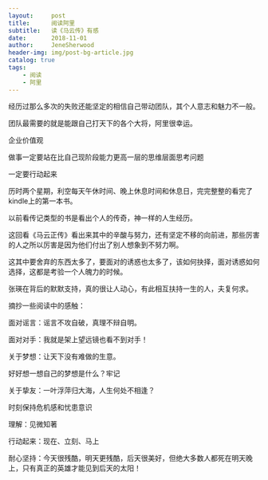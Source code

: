 ```yaml
---
layout:     post
title:      阅读阿里
subtitle:   读《马云传》有感
date:       2018-11-01
author:     JeneSherwood
header-img: img/post-bg-article.jpg
catalog: true
tags:
    - 阅读
    - 阿里
---
```


经历过那么多次的失败还能坚定的相信自己带动团队，其个人意志和魅力不一般。

团队最需要的就是能跟自己打天下的各个大将，阿里很幸运。

企业价值观

做事一定要站在比自己现阶段能力更高一层的思维层面思考问题

一定要行动起来

历时两个星期，利空每天午休时间、晚上休息时间和休息日，完完整整的看完了kindle上的第一本书。

以前看传记类型的书是看出个人的传奇，神一样的人生经历。

这回看《马云正传》看出来其中的辛酸与努力，还有坚定不移的向前进，那些厉害的人之所以厉害是因为他们付出了别人想象到不努力啊。

这其中要舍弃的东西太多了，要面对的诱惑也太多了，该如何抉择，面对诱惑如何选择，这都是考验一个人魄力的时候。

张瑛在背后的默默支持，真的很让人动心，有此相互扶持一生的人，夫复何求。

摘抄一些阅读中的感触：

面对谣言：谣言不攻自破，真理不辩自明。

面对对手：我就是架上望远镜也看不到对手！

关于梦想：让天下没有难做的生意。

好好想一想自己的梦想是什么？牢记

关于挚友：一叶浮萍归大海，人生何处不相逢？

时刻保持危机感和忧患意识

理解：见微知著

行动起来：现在、立刻、马上

耐心坚持：今天很残酷，明天更残酷，后天很美好，但绝大多数人都死在明天晚上，只有真正的英雄才能见到后天的太阳！
